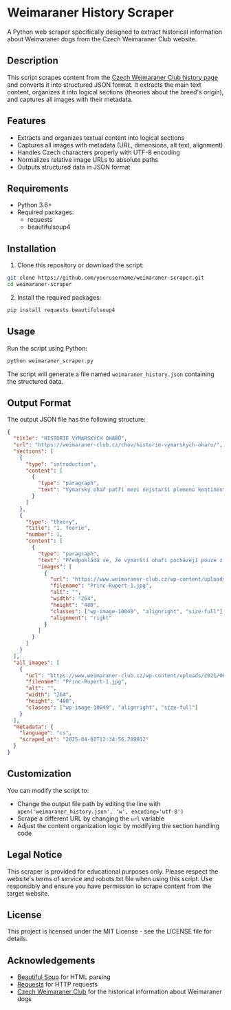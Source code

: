 # Weimaraner History Scraper

A Python web scraper specifically designed to extract historical information about Weimaraner dogs from the Czech Weimaraner Club website.

## Description

This script scrapes content from the [Czech Weimaraner Club history page](https://weimaraner-club.cz/chov/historie-vymarskych-oharu/) and converts it into structured JSON format. It extracts the main text content, organizes it into logical sections (theories about the breed's origin), and captures all images with their metadata.

## Features

- Extracts and organizes textual content into logical sections
- Captures all images with metadata (URL, dimensions, alt text, alignment)
- Handles Czech characters properly with UTF-8 encoding
- Normalizes relative image URLs to absolute paths
- Outputs structured data in JSON format

## Requirements

- Python 3.6+
- Required packages:
  - requests
  - beautifulsoup4

## Installation

1. Clone this repository or download the script:

```bash
git clone https://github.com/yourusername/weimaraner-scraper.git
cd weimaraner-scraper
```

2. Install the required packages:

```bash
pip install requests beautifulsoup4
```

## Usage

Run the script using Python:

```bash
python weimaraner_scraper.py
```

The script will generate a file named `weimaraner_history.json` containing the structured data.

## Output Format

The output JSON file has the following structure:

```json
{
  "title": "HISTORIE VÝMARSKÝCH OHAŘŮ",
  "url": "https://weimaraner-club.cz/chov/historie-vymarskych-oharu/",
  "sections": [
    {
      "type": "introduction",
      "content": [
        {
          "type": "paragraph",
          "text": "Výmarský ohař patří mezi nejstarší plemeno kontinentálních ohařů..."
        }
      ]
    },
    {
      "type": "theory",
      "title": "1. Teorie",
      "number": 1,
      "content": [
        {
          "type": "paragraph",
          "text": "Předpokládá se, že výmarští ohaři pocházejí pouze z jednoho předka...",
          "images": [
            {
              "url": "https://www.weimaraner-club.cz/wp-content/uploads/2021/08/Princ-Rupert-1.jpg",
              "filename": "Princ-Rupert-1.jpg",
              "alt": "",
              "width": "264",
              "height": "480",
              "classes": ["wp-image-10049", "alignright", "size-full"],
              "alignment": "right"
            }
          ]
        }
      ]
    }
  ],
  "all_images": [
    {
      "url": "https://www.weimaraner-club.cz/wp-content/uploads/2021/08/Princ-Rupert-1.jpg",
      "filename": "Princ-Rupert-1.jpg",
      "alt": "",
      "width": "264",
      "height": "480",
      "classes": ["wp-image-10049", "alignright", "size-full"]
    }
  ],
  "metadata": {
    "language": "cs",
    "scraped_at": "2025-04-02T12:34:56.789012"
  }
}
```

## Customization

You can modify the script to:

- Change the output file path by editing the line with `open('weimaraner_history.json', 'w', encoding='utf-8')`
- Scrape a different URL by changing the `url` variable
- Adjust the content organization logic by modifying the section handling code

## Legal Notice

This scraper is provided for educational purposes only. Please respect the website's terms of service and robots.txt file when using this script. Use responsibly and ensure you have permission to scrape content from the target website.

## License

This project is licensed under the MIT License - see the LICENSE file for details.

## Acknowledgements

- [Beautiful Soup](https://www.crummy.com/software/BeautifulSoup/) for HTML parsing
- [Requests](https://requests.readthedocs.io/) for HTTP requests
- [Czech Weimaraner Club](https://weimaraner-club.cz/) for the historical information about Weimaraner dogs
